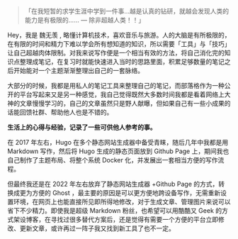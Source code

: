 > 「在我短暂的求学生涯中学到一件事…越是认真的钻研，就越会发现人类的能力是有极限的...... — 除非超越人类！！」

Hey，我是 魏无羡 , 略懂计算机技术，喜欢音乐与旅游。人的大脑是有所极限的，在有限的时间和精力下难以学会所有想知道的知识，所以需要「工具」与「技巧」让自己超越肉体限制。对我来说写作便是一个相当有效的方法，将自己消化完的知识点整理成笔记，在复习时就能快速进入当时的思路里面，积累足够数量的笔记之后开始能对一个主题渐渐整理出自己的一套脉络。

大部分的时候，我都是用私人的笔记工具来整理自己的笔记，而部落格作为一种公开的平台写起来又是另一种感觉，我自己觉得既然大多数时间我都是看着网络上大神的文章慢慢学习的，自己的文章虽然只是野人献曝，但如果自己有一些小成果的话能回馈社群、帮助他人也是不错的。

**生活上的心得与经验，记录了一些可供他人参考的事。**

在 2017 年左右，Hugo 在多个静态网站生成器中备受青睐，随后几年中我都是用 Markdown 写作，然后将 Hugo 生成的静态页面放到 Github Page 上，期间我也自己制作了主题布局、将整个系统 Docker 化，并发展出一套相当方便的写作流程。

但最终我还是在 2022 年左右放弃了静态网站生成器 +Github Page 的方式，转换成更为方便的 Ghost ，最主要的原因是可以更方便地跨设备写作，无需重新设置环境，在网页上也能直接所见即所得地修改，对于生成文章、管理图片来说可以省下不少精力。即使我是超级 Markdown 粉丝，也希望可以用酷酷又 Geek 的方式架设博客，在寻找过很多替代方案后，还是觉得有需要一个方便的平台立即修改、更新文章，或许再过一阵子我又找到新工具了也不一定。
